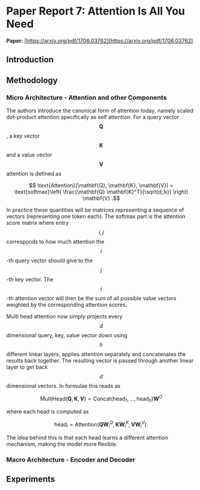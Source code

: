 
# Paper Report 7: Attention Is All You Need

**Paper**: [https://arxiv.org/pdf/1706.03762](https://arxiv.org/pdf/1706.03762)

## Introduction


## Methodology

### Micro Architecture - Attention and other Components

The authors introduce the canonical form of attention today, namely scaled dot-product attention specifically as self attention.
For a query vector $$ \mathbf{Q} $$, a key vector $$\mathbf{K}$$ and a value vector $$\mathbf{V}$$ attention is defined as

$$ \text{Attention}(\mathbf{Q}, \mathbf{K}, \mathbf{V}) = \text{softmax}\left( \frac{\mathbf{Q} \mathbf{K}^T}{\sqrt{d_k}} \right) \mathbf{V} .$$

In practice these quantities will be matrices representing a sequence of vectors (representing one token each). The softmax part is the attention score
matrix where entry $$i, j $$ corresponds to how much attention the $$i$$-th query vector should give to the $$j$$-th key vector. The $$i$$-th attention vector
will then be the sum of all possible value vectors weighted by the corresponding attention scores.

Multi head attention now simply projects every $$d$$ dimensional query, key, value vector down using $$h$$ different linear layers, 
applies attention separately and concatenates the results back together. The resulting vector is passed through another linear layer to get
back $$d$$ dimensional vectors. In formulae this reads as


$$ \text{MultiHead}(\mathbf{Q}, \mathbf{K}, \mathbf{V}) = \text{Concat}(\text{head}_1, \dots, \text{head}_h) \mathbf{W}^O $$

where each head is computed as

$$ \text{head}_i = \text{Attention}(\mathbf{Q} \mathbf{W}_i^Q, \mathbf{K} \mathbf{W}_i^K, \mathbf{V} \mathbf{W}_i^V) .$$

The idea behind this is that each head learns a different attention mechanism, making the model more flexible.




### Macro Architecture - Encoder and Decoder




## Experiments
